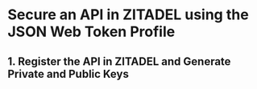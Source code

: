 # Secure an API in ZITADEL using the JSON Web Token Profile

## 1. Register the API in ZITADEL and Generate Private and Public Keys


